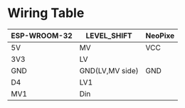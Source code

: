 Wiring Table
============
ESP-WROOM-32 | LEVEL_SHIFT | NeoPixe
--------------- | ------------ | -----
5V | MV | VCC
3V3 | LV |
GND | GND(LV,MV side) | GND
D4 | LV1 |
 | MV1 | Din

